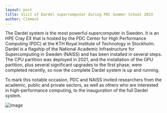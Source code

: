 ```yaml
---
layout: post
title: Visit of Dardel supercomputer during PDC Summer School 2023
author: Clément
---
```


The Dardel system is the most powerful supercomputer in Sweden. It is an HPE Cray EX that is hosted by the PDC Center for High Performance Computing (PDC) at the KTH Royal Institute of Technology in Stockholm. Dardel is a flagship of the National Academic Infrastructure for Supercomputing in Sweden (NAISS) and has been installed in several steps. The CPU partition was deployed in 2021, and the installation of the GPU partition, plus several significant upgrades to the first phase, were completed recently, so now the complete Dardel system is up and running.

To mark this notable occasion, PDC and NAISS invited researchers from the academic, public and private sectors, as well as others who are interested in high-performance computing, to the inauguration of the full Dardel system.


![image](https://github.com/cmarsone/cmarsone.github.io/assets/109908559/bd8da678-43a9-4472-98ab-5f7855e5fd35)

<!-- ![image](https://github.com/cmarsone/cmarsone.github.io/assets/109908559/bd8da678-43a9-4472-98ab-5f7855e5fd35) -->
